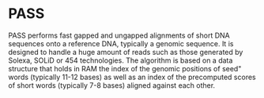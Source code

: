 # PASS

PASS performs fast gapped and ungapped alignments of short DNA sequences onto a reference DNA, typically a genomic sequence. It is designed to handle a huge amount of reads such as those generated by Solexa, SOLiD or 454 technologies. The algorithm is based on a data structure that holds in RAM the index of the genomic positions of seed" words (typically 11-12 bases) as well as an index of the precomputed scores of short words (typically 7-8 bases) aligned against each other.
